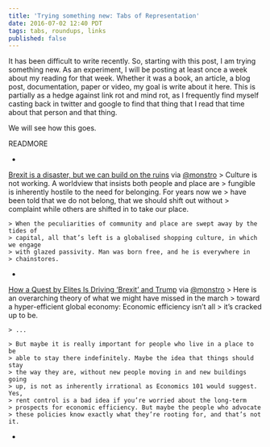 ```yaml
---
title: 'Trying something new: Tabs of Representation'
date: 2016-07-02 12:40 PDT
tags: tabs, roundups, links
published: false
---
```


It has been difficult to write recently. So, starting with this post, I am
trying something new. As an experiment, I will be posting at least once a
week about my reading for that week. Whether it was a book, an article, a blog
post, documentation, paper or video, my goal is write about it here. This is
partially as a hedge against link rot and mind rot, as I frequently find myself
casting back in twitter and google to find that thing that I read that time
about that person and that thing.

We will see how this goes.

READMORE

- 
[Brexit is a disaster, but we can build on the
  ruins](https://www.theguardian.com/commentisfree/2016/jun/28/brexit-disaster-crisis-changes-left)
via [@monstro](https://twitter.com/monstro/status/749247754983993344)
    > Culture is not working. A worldview that insists both people and place are
    > fungible is inherently hostile to the need for belonging. For years now we
    > have been told that we do not belong, that we should shift out without
    > complaint while others are shifted in to take our place. 

    > When the peculiarities of community and place are swept away by the tides of
    > capital, all that’s left is a globalised shopping culture, in which we engage
    > with glazed passivity. Man was born free, and he is everywhere in
    > chainstores.

- 
[How a Quest by Elites Is Driving ‘Brexit’ and
Trump](http://nytimes.com/2016/07/03/upshot/how-a-quest-by-elites-is-driving-brexit-and-trump.html)
via [@monstro](https://twitter.com/monstro/status/749247754983993344)
    > Here is an overarching theory of what we might have missed in the march
    > toward a hyper-efficient global economy: Economic efficiency isn’t all
    > it’s cracked up to be.

    > ...

    > But maybe it is really important for people who live in a place to be
    > able to stay there indefinitely. Maybe the idea that things should stay
    > the way they are, without new people moving in and new buildings going
    > up, is not as inherently irrational as Economics 101 would suggest. Yes,
    > rent control is a bad idea if you’re worried about the long-term
    > prospects for economic efficiency. But maybe the people who advocate
    > these policies know exactly what they’re rooting for, and that’s not it.

- 
